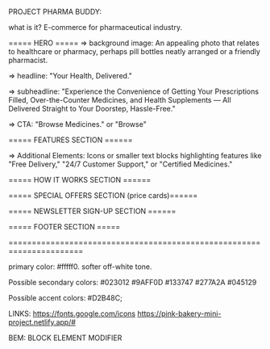 PROJECT PHARMA BUDDY:

what is it? E-commerce for pharmaceutical industry.

===== HERO =====
=> background image: An appealing photo that relates to healthcare or pharmacy, perhaps pill bottles neatly arranged or a friendly pharmacist.

=> headline: "Your Health, Delivered."

=> subheadline: "Experience the Convenience of Getting Your Prescriptions Filled, Over-the-Counter Medicines, and Health Supplements — All Delivered Straight to Your Doorstep, Hassle-Free."

=> CTA: "Browse Medicines." or "Browse"

===== FEATURES SECTION ======

=> Additional Elements: Icons or smaller text blocks highlighting features like "Free Delivery," "24/7 Customer Support," or "Certified Medicines."

===== HOW IT WORKS SECTION ======

===== SPECIAL OFFERS SECTION (price cards)======

===== NEWSLETTER SIGN-UP SECTION ======

===== FOOTER SECTION =====

======================================================================

primary color: #fffff0. softer off-white tone.

Possible secondary colors: #023012 #9AFF0D #133747 #277A2A #045129

Possible accent colors: #D2B48C;

LINKS:
https://fonts.google.com/icons
https://pink-bakery-mini-project.netlify.app/#

BEM: BLOCK ELEMENT MODIFIER
